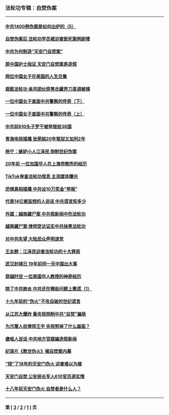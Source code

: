 ### 法轮功专辑：自焚伪案
---
#### [中共1400例伪案是如何出炉的（5）](../../pages/nf5562/n13226831.md?07150430) 
#### [自焚伪案后 法轮功学员被迫害致死案例剧增](../../pages/nf5562/n13190600.md?07150430) 
#### [中共为何制造“天安门自焚案”](../../pages/nf5562/n13183270.md?07150430) 
#### [原中国护士指证 天安门自焚案是造假](../../pages/nf5562/n13172289.md?07150430) 
#### [两位中国女子在美国的人生交集](../../pages/nf5562/n13156138.md?07150430) 
#### [栽赃法轮功 亲共团伙穿黑衣藏界刀高调被捕](../../pages/nf5562/n13073780.md?07150430) 
#### [一位中国女子直面中共警察的传奇（下）](../../pages/nf5562/n12989706.md?07150430) 
#### [一位中国女子直面中共警察的传奇（上）](../../pages/nf5562/n12985072.md?07150430) 
#### [中共前610头子罗干被举报给38国](../../pages/nf5562/n12975419.md?07150430) 
#### [青海电视插播 张荣娟20年冤狱又加刑2年](../../pages/nf5562/n12738166.md?07150430) 
#### [杨宁：嫉妒小人江泽民 炮制世纪伪案](../../pages/nf5562/n12724108.md?07150430) 
#### [20年前 一位加国华人在上海劳教所的经历](../../pages/nf5562/n12707932.md?07150430) 
#### [TikTok审查法轮功信息 主流媒体曝光](../../pages/nf5562/n12362336.md?07150430) 
#### [恐惧真相插播 中共设10万奖金“举报”](../../pages/nf5562/n12306396.md?07150430) 
#### [代表14亿被监控的人说话 中共谎言知多少](../../pages/nf5562/n12297484.md?07150430) 
#### [外媒：越南藏尸案 中共假新闻中伤法轮功](../../pages/nf5562/n12264411.md?07150430) 
#### [越南藏尸案 律师受访证实中共抹黑法轮功](../../pages/nf5562/n12261878.md?07150430) 
#### [对中共失望 大陆民众声明退党](../../pages/nf5562/n12187315.md?07150430) 
#### [王友群：江泽民迫害法轮功的十大罪恶](../../pages/nf5562/n12169074.md?07150430) 
#### [武汉封城日 19年前同一天中国出大事](../../pages/nf5562/n12150901.md?07150430) 
#### [穿越时空  一位美国华人教授的神奇经历](../../pages/nf5562/n12097460.md?07150430) 
#### [除了中共肺炎 中共还在哪些问题上撒谎（1）](../../pages/nf5562/n11955770.md?07150430) 
#### [十九年前的“伪火”不攻自破的世纪谎言](../../pages/nf5562/n11813238.md?07150430) 
#### [从江苏大爆炸 看央视炮制中共“自焚”骗局](../../pages/nf5562/n11140275.md?07150430) 
#### [为污蔑人权律师王宇 央视剪掉了什么画面？](../../pages/nf5562/n11130142.md?07150430) 
#### [聋哑人说话 中共地方官媒编造假新闻](../../pages/nf5562/n11006067.md?07150430) 
#### [纪录片《欺世伪火》揭自焚案内幕](../../pages/nf5562/n11002664.md?07150430) 
#### [“烧”了18年的天安门伪火 迫害难以为继](../../pages/nf5562/n10996660.md?07150430) 
#### [天安门自焚 公安局长军人610官员道实情](../../pages/nf5562/n10997098.md?07150430) 
#### [十八年前天安门伪火 自焚者是什么人？](../../pages/nf5562/n10996556.md?07150430) 

---
#### 第 [ [3](./3.md?07150430) / [2](./2.md?07150430) / [1](./1.md?07150430) ] 页
